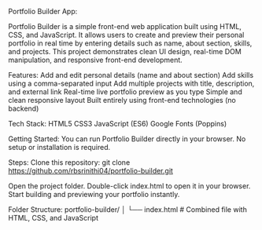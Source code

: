 Portfolio Builder App: 

Portfolio Builder is a simple front-end web application built using HTML, CSS, and JavaScript.
It allows users to create and preview their personal portfolio in real time by entering details such as name, about section, skills, and projects.
This project demonstrates clean UI design, real-time DOM manipulation, and responsive front-end development.

Features: 
Add and edit personal details (name and about section)
Add skills using a comma-separated input
Add multiple projects with title, description, and external link
Real-time live portfolio preview as you type
Simple and clean responsive layout
Built entirely using front-end technologies (no backend)

Tech Stack: 
HTML5
CSS3
JavaScript (ES6)
Google Fonts (Poppins)

Getting Started: 
You can run Portfolio Builder directly in your browser. No setup or installation is required.

Steps:
Clone this repository:
git clone https://github.com/rbsrinithi04/portfolio-builder.git


Open the project folder.
Double-click index.html to open it in your browser.
Start building and previewing your portfolio instantly.

Folder Structure: 
portfolio-builder/
│
└── index.html        # Combined file with HTML, CSS, and JavaScript
